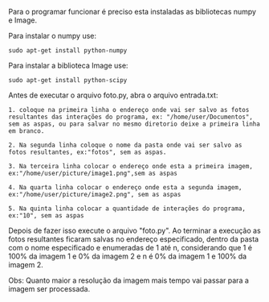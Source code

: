 Para o programar funcionar é preciso esta instaladas as bibliotecas numpy e Image. 

Para instalar o numpy use:

	sudo apt-get install python-numpy

Para instalar a biblioteca Image use:

	sudo apt-get install python-scipy

Antes de executar o arquivo foto.py, abra o arquivo entrada.txt:
	
	1. coloque na primeira linha o endereço onde vai ser salvo as fotos resultantes das interações do programa, ex: "/home/user/Documentos", sem as aspas, ou para salvar no mesmo diretorio deixe a primeira linha em branco.

	2. Na segunda linha coloque o nome da pasta onde vai ser salvo as fotos resultantes, ex:"fotos", sem as aspas.

	3. Na terceira linha colocar o endereço onde esta a primeira imagem, ex:"/home/user/picture/image1.png",sem as aspas

	4. Na quarta linha colocar o endereço onde esta a segunda imagem, ex:"/home/user/picture/image2.png", sem as aspas

	5. Na quinta linha colocar a quantidade de interações do programa, ex:"10", sem as aspas
	
Depois de fazer isso execute o arquivo "foto.py".
Ao terminar a execução as fotos resultantes ficaram salvas no endereço especificado, dentro da pasta com o nome especificado e enumeradas de 1 até n, considerando que 1 é 100% da imagem 1 e 0% da imagem 2 e n é 0% da imagem 1 e 100% da imagem 2.

Obs: Quanto maior a resolução da imagem mais tempo vai passar para a imagem ser processada.
